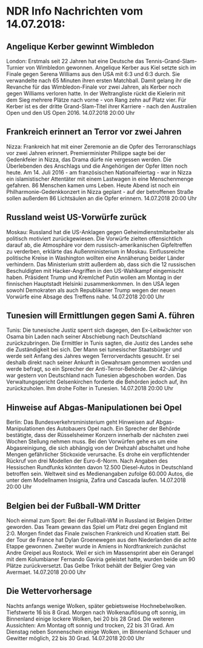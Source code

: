 # NDR Info Nachrichten vom 14.07.2018:


## Angelique Kerber gewinnt Wimbledon
London:	Erstmals seit 22 Jahren hat eine Deutsche das Tennis-Grand-Slam-Turnier von Wimbledon gewonnen. Angelique Kerber aus Kiel setzte sich im Finale gegen Serena Williams aus den USA mit 6:3 und 6:3 durch. Sie verwandelte nach 65 Minuten ihren ersten Matchball. Damit gelang ihr die Revanche für das Wimbledon-Finale vor zwei Jahren, als Kerber noch gegen Williams verloren hatte. In der Weltrangliste rückt die Kielerin mit dem Sieg mehrere Plätze nach vorne - von Rang zehn auf Platz vier. Für Kerber ist es der dritte Grand-Slam-Titel ihrer Karriere - nach den Australien Open und den US Open 2016. 14.07.2018 20:00 Uhr 

## Frankreich erinnert an Terror vor zwei Jahren
Nizza:	Frankreich hat mit einer Zeremonie an die Opfer des Terroranschlags vor zwei Jahren erinnert. Premierminister Philippe sagte bei der Gedenkfeier in Nizza, das Drama dürfe nie vergessen werden. Die Überlebenden des Anschlags und die Angehörigen der Opfer litten noch heute. Am 14. Juli 2016 - am französischen Nationalfeiertag - war in Nizza ein islamistischer Attentäter mit einem Lastwagen in eine Menschenmenge gefahren. 86 Menschen kamen ums Leben. Heute Abend ist noch ein Philharmonie-Gedenkkonzert in Nizza geplant - auf der betroffenen Straße sollen außerdem 86 Lichtsäulen an die Opfer erinnern. 14.07.2018 20:00 Uhr 

## Russland weist US-Vorwürfe zurück
Moskau: Russland hat die US-Anklagen gegen Geheimdienstmitarbeiter als politisch motiviert zurückgewiesen. Die Vorwürfe zielten offensichtlich darauf ab, die Atmosphäre vor dem russisch-amerikanischen Gipfeltreffen zu verderben, erklärte das Außenministerium in Moskau. Einflussreiche politische Kreise in Washington wollten eine Annäherung beider Länder verhindern. Das Ministerium stritt außerdem ab, dass sich die 12 russischen Beschuldigten mit Hacker-Angriffen in den US-Wahlkampf eingemischt haben. Präsident Trump und Kremlchef Putin wollen am Montag in der finnischen Hauptstadt Helsinki zusammenkommen. In den USA legen sowohl Demokraten als auch Republikaner Trump wegen der neuen Vorwürfe eine Absage des Treffens nahe. 14.07.2018 20:00 Uhr 

## Tunesien will Ermittlungen gegen Sami A. führen
Tunis: Die tunesische Justiz sperrt sich dagegen, den Ex-Leibwächter von Osama bin Laden nach seiner Abschiebung nach Deutschland zurückzubringen. Die Ermittler in Tunis sagten, die Justiz des Landes sehe die Zuständigkeit bei sich. Der Mann sei tunesischer Staatsbürger und werde seit Anfang des Jahres wegen Terrorverdachts gesucht. Er sei deshalb direkt nach seiner Ankunft in Gewahrsam genommen worden und werde befragt, so ein Sprecher der Anti-Terror-Behörde. Der 42-Jährige war gestern von Deutschland nach Tunesien abgeschoben worden. Das Verwaltungsgericht Gelsenkirchen forderte die Behörden jedoch auf, ihn zurückzuholen. Ihm drohe Folter in Tunesien. 14.07.2018 20:00 Uhr 

## Hinweise auf Abgas-Manipulationen bei Opel
Berlin: Das Bundesverkehrsministerium geht Hinweisen auf Abgas-Manipulationen des Autobauers Opel nach. Ein Sprecher der Behörde bestätigte, dass der Rüsselsheimer Konzern innerhalb der nächsten zwei Wochen Stellung nehmen muss. Bei den Vorwürfen gehe es um eine Abgasreinigung, die sich abhängig von der Drehzahl abschaltet und hohe Mengen gefährlicher Stickoxide verursache. Es drohe ein verpflichtender Rückruf von drei Modellen der Euro-6-Norm. Nach Angaben des Hessischen Rundfunks könnten davon 12.500 Diesel-Autos in Deutschland betroffen sein. Weltweit sind es Medienangaben zufolge 60.000 Autos, die unter dem Modellnamen Insignia, Zafira und Cascada laufen. 14.07.2018 20:00 Uhr 

## Belgien bei der Fußball-WM Dritter
Noch einmal zum Sport:	Bei der Fußball-WM in Russland ist Belgien Dritter geworden. Das Team gewann das Spiel um Platz drei gegen England mit 2:0. Morgen findet das Finale zwischen Frankreich und Kroatien statt. Bei der Tour de France hat Dylan Groenewegen aus den Niederlanden die achte Etappe gewonnen. Zweiter wurde in Amiens in Nordfrankreich zunächst Andre Greipel aus Rostock. Weil er sich im Massensprint aber ein Gerangel mit dem Kolumbianer Fernando Gaviria geleistet hatte, wurden beide um 90 Plätze zurückversetzt. Das Gelbe Trikot behält der Belgier Greg van Avermaet. 14.07.2018 20:00 Uhr 

## Die Wettervorhersage
Nachts anfangs wenige Wolken, später gebietsweise Hochnebelwolken. Tiefstwerte 16 bis 8 Grad. Morgen nach Wolkenauflösung oft sonnig, im Binnenland einige lockere Wolken, bei 20 bis 28 Grad. Die weiteren Aussichten:
Am Montag oft sonnig und trocken, 22 bis 31 Grad. Am Dienstag neben Sonnenschein einige Wolken, im Binnenland Schauer und Gewitter möglich, 22 bis 30 Grad. 14.07.2018 20:00 Uhr 
